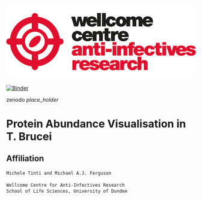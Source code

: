 ![Alt text](ANTI-INFECTIVES-RGB_200pc.png?raw=true "Logo")

[![Binder](https://mybinder.org/badge_logo.svg)](https://mybinder.org/v2/gh/mtinti/tbrucei_ibaq/main)

zenodo _place_holder_

# Protein Abundance Visualisation in T. Brucei
## Affiliation
    Michele Tinti and Michael A.J. Ferguson

    Wellcome Centre for Anti-Infectives Research
    School of Life Sciences, University of Dundee

